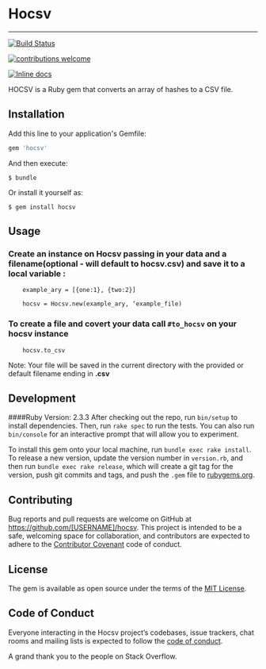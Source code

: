 # Hocsv
***
[![Build Status](https://travis-ci.org/tyrantdavis/hocsv.svg?branch=master)](https://travis-ci.org/tyrantdavis/hocsv)

[![contributions welcome](https://img.shields.io/badge/contributions-welcome-brightgreen.svg?style=flat)](https://github.com/dwyl/esta/issues)

[![Inline docs](http://inch-ci.org/github/tyrantdavis/hocsv.svg?branch=master)](http://inch-ci.org/github/tyrantdavis/hocsv)


HOCSV is a Ruby gem that converts an array of hashes to a CSV file.

## Installation

Add this line to your application's Gemfile:

```ruby
gem 'hocsv'
```

And then execute:

    $ bundle

Or install it yourself as:

    $ gem install hocsv

## Usage
### Create an instance on Hocsv passing in your data and a filename(optional - will default to hocsv.csv) and save it to a local variable :

```
	example_ary = [{one:1}, {two:2}]
```
```
	hocsv = Hocsv.new(example_ary, ‘example_file)
```

### To create a file and covert your data call `#to_hocsv` on your hocsv instance
```
	hocsv.to_csv
```

Note: Your file will be saved in the current directory with the provided or default filename ending in  **.csv**

## Development
####Ruby Version: 2.3.3
After checking out the repo, run `bin/setup` to install dependencies. Then, run `rake spec` to run the tests. You can also run `bin/console` for an interactive prompt that will allow you to experiment.

To install this gem onto your local machine, run `bundle exec rake install`. To release a new version, update the version number in `version.rb`, and then run `bundle exec rake release`, which will create a git tag for the version, push git commits and tags, and push the `.gem` file to [rubygems.org](https://rubygems.org).

## Contributing

Bug reports and pull requests are welcome on GitHub at https://github.com/[USERNAME]/hocsv. This project is intended to be a safe, welcoming space for collaboration, and contributors are expected to adhere to the [Contributor Covenant](http://contributor-covenant.org) code of conduct.

## License

The gem is available as open source under the terms of the [MIT License](https://opensource.org/licenses/MIT).

## Code of Conduct

Everyone interacting in the Hocsv project’s codebases, issue trackers, chat rooms and mailing lists is expected to follow the [code of conduct](https://github.com/[tyrantdavis]/hocsv/blob/master/CODE_OF_CONDUCT.md).

A grand thank you to the people on Stack Overflow.
